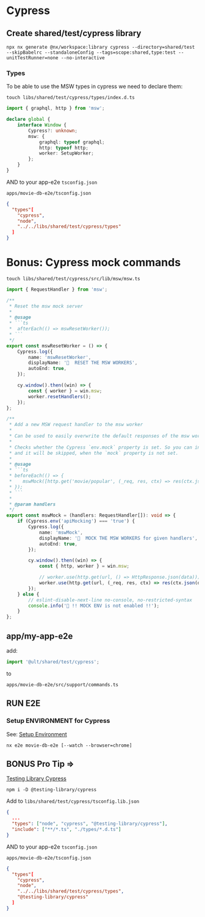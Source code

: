 # Cypress

## Create shared/test/cypress library

```
npx nx generate @nx/workspace:library cypress --directory=shared/test --skipBabelrc --standaloneConfig --tags=scope:shared,type:test --unitTestRunner=none --no-interactive
```

### Types

To be able to use the MSW types in cypress we need to declare them:

`touch libs/shared/test/cypress/types/index.d.ts`

```ts
import { graphql, http } from 'msw';

declare global {
	interface Window {
		Cypress?: unknown;
		msw: {
			graphql: typeof graphql;
			http: typeof http;
			worker: SetupWorker;
		};
	}
}
```

AND to your app-e2e `tsconfig.json`

`apps/movie-db-e2e/tsconfig.json`

```json
{
  "types"[
    "cypress",
    "node",
    "../../libs/shared/test/cypress/types"
  ]
}
```

# Bonus: Cypress mock commands

`touch libs/shared/test/cypress/src/lib/msw/msw.ts`

````ts
import { RequestHandler } from 'msw';

/**
 * Reset the msw mock server
 *
 * @usage
 * ```ts
 *  afterEach(() => mswResetWorker());
 * ```
 */
export const mswResetWorker = () => {
	Cypress.log({
		name: 'mswResetWorker',
		displayName: '🔐  RESET THE MSW WORKERS',
		autoEnd: true,
	});

	cy.window().then((win) => {
		const { worker } = win.msw;
		worker.resetHandlers();
	});
};

/**
 * Add a new MSW request handler to the msw worker
 *
 * Can be used to easily overwrite the default responses of the msw worker
 *
 * Checks whether the Cypress `env.mock` property is set. So you can include it in your tests
 * and it will be skipped, when the `mock` property is not set.
 *
 * @usage
 * ```ts
 * beforeEach(() => {
 *    mswMock([http.get('movie/popular', (_req, res, ctx) => res(ctx.json(MoviesPopularPage2)))]);
 * });
 * ```
 *
 * @param handlers
 */
export const mswMock = (handlers: RequestHandler[]): void => {
	if (Cypress.env('apiMocking') === 'true') {
		Cypress.log({
			name: 'mswMock',
			displayName: '🔐  MOCK THE MSW WORKERS for given handlers',
			autoEnd: true,
		});

		cy.window().then((win) => {
			const { http, worker } = win.msw;

			// worker.use(http.get(url, () => HttpResponse.json(data)));
			worker.use(http.get(url, (_req, res, ctx) => res(ctx.json(data))));
		});
	} else {
		// eslint-disable-next-line no-console, no-restricted-syntax
		console.info('🛑 !! MOCK ENV is not enabled !!');
	}
};
````

## app/my-app-e2e

add:

```ts
import '@ult/shared/test/cypress';
```

to

```
apps/movie-db-e2e/src/support/commands.ts
```

## RUN E2E

### Setup ENVIRONMENT for Cypress

See: [Setup Environment](/docs/ENVIRONMENT.md#for-e2e)

```
nx e2e movie-db-e2e [--watch --browser=chrome]
```

## BONUS Pro Tip =>

[Testing Library Cypress](https://testing-library.com/docs/cypress-testing-library/intro/)

```
npm i -D @testing-library/cypress
```

Add to `libs/shared/test/cypress/tsconfig.lib.json`

```json
{
  ...
  "types": ["node", "cypress", "@testing-library/cypress"],
  "include": ["**/*.ts", "./types/*.d.ts"]
}
```

AND to your app-e2e `tsconfig.json`

`apps/movie-db-e2e/tsconfig.json`

```json
{
  "types"[
    "cypress",
    "node",
    "../../libs/shared/test/cypress/types",
    "@testing-library/cypress"
  ]
}
```
